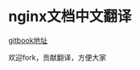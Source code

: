 # nginx文档中文翻译

[gitbook地址](https://yangbin1994.gitbooks.io/nginxdoc-cn/content/)

欢迎fork，贡献翻译，方便大家

